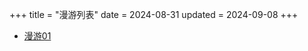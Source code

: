 +++
title = "漫游列表"
date = 2024-08-31
updated = 2024-09-08
+++

- [漫游01](/wandering/example01wandering/)


